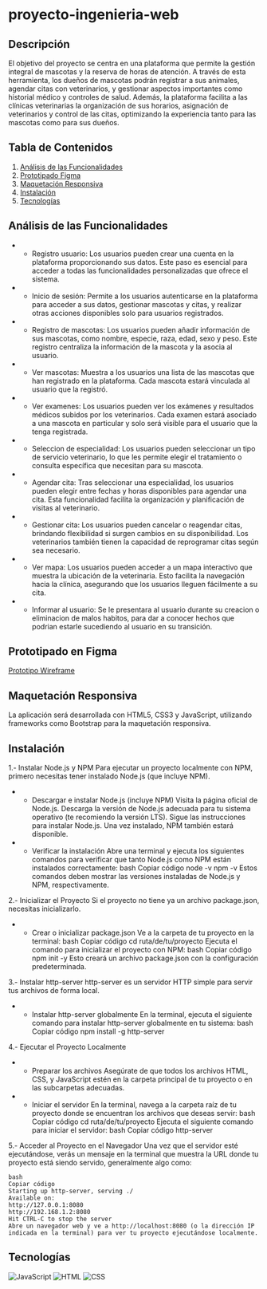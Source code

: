 # proyecto-ingenieria-web
## Descripción

El objetivo del proyecto se centra en una plataforma que permite la gestión integral de mascotas y la reserva de horas de atención. A través de esta herramienta, los dueños de mascotas podrán registrar a sus animales, agendar citas con veterinarios, y gestionar aspectos importantes como historial médico y controles de salud. Además, la plataforma facilita a las clínicas veterinarias la organización de sus horarios, asignación de veterinarios y control de las citas, optimizando la experiencia tanto para las mascotas como para sus dueños.

## Tabla de Contenidos

1. [Análisis de las Funcionalidades](#análisisdelasfuncionalidades)
2. [Prototipado Figma](#prototipadofigma)
3. [Maquetación Responsiva](#aaquetaciónresponsiva)
4. [Instalación](#instalación)
5. [Tecnologías](#tecnologías)


## Análisis de las Funcionalidades

- - Registro usuario: Los usuarios pueden crear una cuenta en la plataforma proporcionando sus datos. Este paso es esencial para acceder a todas las funcionalidades personalizadas que ofrece el sistema.

- - Inicio de sesión: Permite a los usuarios autenticarse en la plataforma para acceder a sus datos, gestionar mascotas y citas, y realizar otras acciones disponibles solo para usuarios registrados.

- - Registro de mascotas:  Los usuarios pueden añadir información de sus mascotas, como nombre, especie, raza, edad, sexo y peso. Este registro centraliza la información de la mascota y la asocia al usuario.

- - Ver mascotas: Muestra a los usuarios una lista de las mascotas que han registrado en la plataforma. Cada mascota estará vinculada al usuario que la registró.

- - Ver examenes: Los usuarios pueden ver los exámenes y resultados médicos subidos por los veterinarios. Cada examen estará asociado a una mascota en particular y solo será visible para el usuario que la tenga registrada.

- - Seleccion de especialidad: Los usuarios pueden seleccionar un tipo de servicio veterinario, lo que les permite elegir el tratamiento o consulta específica que necesitan para su mascota.

- - Agendar cita: Tras seleccionar una especialidad, los usuarios pueden elegir entre fechas y horas disponibles para agendar una cita. Esta funcionalidad facilita la organización y planificación de visitas al veterinario.

- - Gestionar cita: Los usuarios pueden cancelar o reagendar citas, brindando flexibilidad si surgen cambios en su disponibilidad. Los veterinarios también tienen la capacidad de reprogramar citas según sea necesario.

- - Ver mapa:  Los usuarios pueden acceder a un mapa interactivo que muestra la ubicación de la veterinaria. Esto facilita la navegación hacia la clínica, asegurando que los usuarios lleguen fácilmente a su cita.

- - Informar al usuario: Se le presentara al usuario durante su creacion o eliminacion de malos habitos, para dar a conocer hechos que podrian estarle sucediendo al usuario en su transición.


## Prototipado en Figma

[Prototipo Wireframe](https://www.figma.com/proto/OTowrJNe7AAEzTw5mqKgTv/DTS)

## Maquetación Responsiva
La aplicación será desarrollada con HTML5, CSS3 y JavaScript, utilizando frameworks como Bootstrap para la
maquetación responsiva.

## Instalación

1.- Instalar Node.js y NPM
Para ejecutar un proyecto localmente con NPM, primero necesitas tener instalado Node.js (que incluye NPM).

- - Descargar e instalar Node.js (incluye NPM)
    Visita la página oficial de Node.js.
    Descarga la versión de Node.js adecuada para tu sistema operativo (te recomiendo la versión LTS).
    Sigue las instrucciones para instalar Node.js. Una vez instalado, NPM también estará disponible.
- - Verificar la instalación
    Abre una terminal y ejecuta los siguientes comandos para verificar que tanto Node.js como NPM están instalados correctamente:
    bash
    Copiar código
    node -v
    npm -v
    Estos comandos deben mostrar las versiones instaladas de Node.js y NPM, respectivamente.

2.- Inicializar el Proyecto
    Si el proyecto no tiene ya un archivo package.json, necesitas inicializarlo.

- - Crear o inicializar package.json
    Ve a la carpeta de tu proyecto en la terminal:
    bash
    Copiar código
    cd ruta/de/tu/proyecto
    Ejecuta el comando para inicializar el proyecto con NPM:
    bash
    Copiar código
    npm init -y
    Esto creará un archivo package.json con la configuración predeterminada.

3.- Instalar http-server
    http-server es un servidor HTTP simple para servir tus archivos de forma local.

- - Instalar http-server globalmente
    En la terminal, ejecuta el siguiente comando para instalar http-server globalmente en tu sistema:
    bash
    Copiar código
    npm install -g http-server

4.- Ejecutar el Proyecto Localmente
- - Preparar los archivos
    Asegúrate de que todos los archivos HTML, CSS, y JavaScript estén en la carpeta principal de tu proyecto o en las subcarpetas adecuadas.
- - Iniciar el servidor
    En la terminal, navega a la carpeta raíz de tu proyecto donde se encuentran los archivos que deseas servir:
    bash
    Copiar código
    cd ruta/de/tu/proyecto
    Ejecuta el siguiente comando para iniciar el servidor:
    bash
    Copiar código
    http-server
    
5.- Acceder al Proyecto en el Navegador
    Una vez que el servidor esté ejecutándose, verás un mensaje en la terminal que muestra la URL donde tu proyecto está siendo servido, generalmente algo como:

    bash
    Copiar código
    Starting up http-server, serving ./
    Available on:
    http://127.0.0.1:8080
    http://192.168.1.2:8080
    Hit CTRL-C to stop the server
    Abre un navegador web y ve a http://localhost:8080 (o la dirección IP indicada en la terminal) para ver tu proyecto ejecutándose localmente.


## Tecnologías
![JavaScript](https://img.shields.io/badge/JavaScript-F7DF1E?style=flat&logo=javascript&logoColor=black)
![HTML](https://img.shields.io/badge/HTML5-E34F26?style=flat&logo=html5&logoColor=white)
![CSS](https://img.shields.io/badge/CSS3-1572B6?style=flat&logo=css3&logoColor=white)
 
